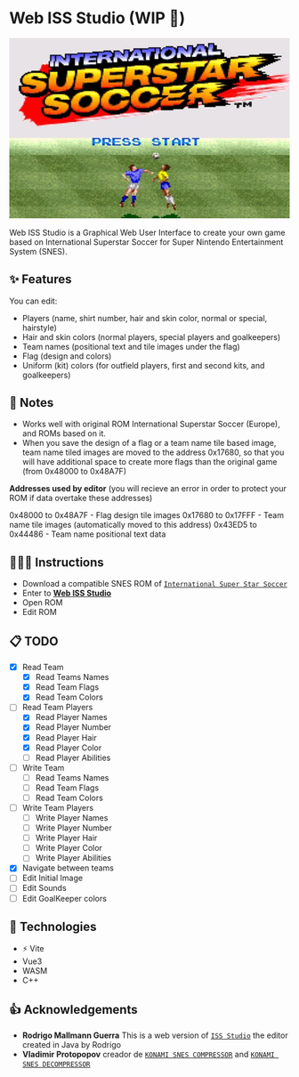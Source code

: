 # Web ISS Studio (WIP 🚧)
<img src="public/principal.jpeg" />

Web ISS Studio is a Graphical Web User Interface to create your own game based on International Superstar Soccer for Super Nintendo Entertainment System (SNES).

## ✨ Features

You can edit:

- Players (name, shirt number, hair and skin color, normal or special, hairstyle)
- Hair and skin colors (normal players, special players and goalkeepers)
- Team names (positional text and tile images under the flag)
- Flag (design and colors)
- Uniform (kit) colors (for outfield players, first and second kits, and goalkeepers)

## 📝 Notes
- Works well with original ROM International Superstar Soccer (Europe), and ROMs based on it.
- When you save the design of a flag or a team name tile based image, team name tiled images are moved to the address 0x17680, so that you will have additional space to create more flags than the original game (from 0x48000 to 0x48A7F)

**Addresses used by editor** (you will recieve an error in order to protect your ROM if data overtake these addresses)

0x48000 to 0x48A7F - Flag design tile images
0x17680 to 0x17FFF - Team name tile images (automatically moved to this address)
0x43ED5 to 0x44486 - Team name positional text data

## 👨🏻‍🏫 Instructions
- Download a compatible SNES ROM of [`International Super Star Soccer`](https://wowroms.com/es/roms/super-nintendo/international-superstar-soccer-europe/27942.html) 
- Enter to [**Web ISS Studio**](https://estebanfuentealba.github.io/web-iss-studio/)
- Open ROM
- Edit ROM

## 📋 TODO
- [X] Read Team
    - [x] Read Teams Names
    - [x] Read Team Flags
    - [x] Read Team Colors
- [ ] Read Team Players
    - [x] Read Player Names
    - [x] Read Player Number
    - [x] Read Player Hair
    - [x] Read Player Color
    - [ ] Read Player Abilities
- [ ] Write Team
    - [ ] Read Teams Names
    - [ ] Read Team Flags
    - [ ] Read Team Colors
- [ ] Write Team Players
    - [ ] Write Player Names
    - [ ] Write Player Number
    - [ ] Write Player Hair
    - [ ] Write Player Color
    - [ ] Write Player Abilities
- [x] Navigate between teams
- [ ] Edit Initial Image
- [ ] Edit Sounds
- [ ] Edit GoalKeeper colors
## 🤖 Technologies
- ⚡️ Vite
- Vue3
- WASM
- C++

## 👍 Acknowledgements
- **Rodrigo Mallmann Guerra** This is a web version of [`ISS Studio`](https://github.com/rodmguerra/issparser) the editor created in Java by Rodrigo
- **Vladimir Protopopov** creador de [`KONAMI SNES COMPRESSOR`](https://github.com/ProtonNoir/SNES-decompression-tools/blob/master/Konami/konami_c.cpp) and [`KONAMI SNES DECOMPRESSOR`](https://github.com/ProtonNoir/SNES-decompression-tools/blob/master/Konami/konami_d.cpp)